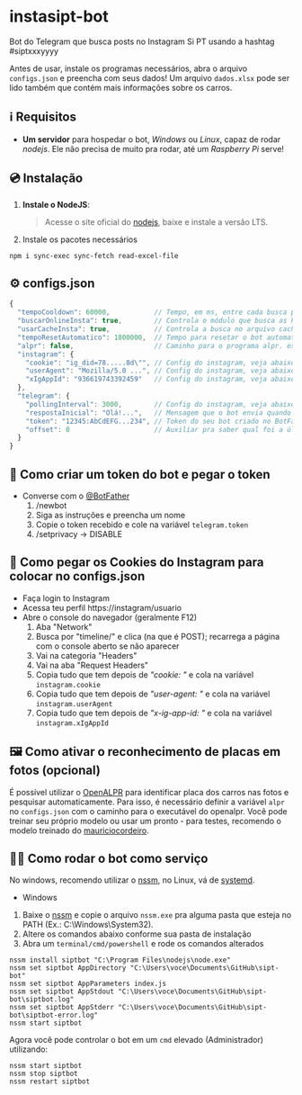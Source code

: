 # instasipt-bot
Bot do Telegram que busca posts no Instagram Si PT usando a hashtag #siptxxxyyyy

Antes de usar, instale os programas necessários, abra o arquivo `configs.json` e preencha com seus dados!
Um arquivo `dados.xlsx` pode ser lido também que contém mais informações sobre os carros.

## ℹ️ Requisitos

* **Um servidor** para hospedar o bot, _Windows_ ou _Linux_, capaz de rodar _nodejs_. Ele não precisa de muito pra rodar, até um _Raspberry Pi_ serve!

## 💿 Instalação
1. **Instale o NodeJS**:
    >Acesse o site oficial do [nodejs](https://nodejs.org/), baixe e instale a versão LTS.
2. Instale os pacotes necessários
```
npm i sync-exec sync-fetch read-excel-file
```

## ⚙️ configs.json
```js
{
  "tempoCooldown": 60000,           // Tempo, em ms, entre cada busca por usuário
  "buscarOnlineInsta": true,        // Controla o módulo que busca as hashtags no instagram
  "usarCacheInsta": true,           // Controla a busca no arquivo cache.json
  "tempoResetAutomatico": 1800000,  // Tempo para resetar o bot automaticamente pra evitar bugs (gambiarra windows)
  "alpr": false,                    // Caminho para o programa alpr. ex.: C:\\Apps\\alpr.exe
  "instagram": {
    "cookie": "ig_did=78.....8d\"", // Config do instagram, veja abaixo como obter
    "userAgent": "Mozilla/5.0 ...", // Config do instagram, veja abaixo como obter
    "xIgAppId": "936619743392459"   // Config do instagram, veja abaixo como obter
  },
  "telegram": {
    "pollingInterval": 3000,        // Config do instagram, veja abaixo como obter
    "respostaInicial": "Olá!...",   // Mensagem que o bot envia quando a pessoa manda /start
    "token": "12345:AbCdEFG...234", // Token do seu bot criado no BotFater, veja abaixo como obter
    "offset": 0                     // Auxiliar pra saber qual foi a última msg recebida na API, não mexer
  }
}
```

## 🤖 Como criar um token do bot e pegar o  token

- Converse com o [@BotFather](https://t.me/BotFather)
    1. /newbot
    2. Siga as instruções e preencha um nome
    4. Copie o token recebido e cole na variável `telegram.token`
    5. /setprivacy -> DISABLE


## 🍪 Como pegar os Cookies do Instagram para colocar no configs.json

- Faça login to Instagram
- Acessa teu perfil https://instagram/usuario
- Abre o console do navegador (geralmente F12)
  1. Aba "Network"
  2. Busca por "timeline/" e clica (na que é POST); recarrega a página com o console aberto se não aparecer
  3. Vai na categoria "Headers"
  4. Vai na aba "Request Headers"
  5. Copia tudo que tem depois de _"cookie: "_ e cola na variável `instagram.cookie`
  6. Copia tudo que tem depois de _"user-agent: "_ e cola na variável `instagram.userAgent`
  7. Copia tudo que tem depois de _"x-ig-app-id: "_ e cola na variável `instagram.xIgAppId`

## 🖼 Como ativar o reconhecimento de placas em fotos (opcional)

É possível utilizar o [OpenALPR](https://github.com/openalpr/openalpr) para identificar placa dos carros nas fotos e pesquisar automaticamente.
Para isso, é necessário definir a variável `alpr` no `configs.json` com o caminho para o executável do openalpr.
Você pode treinar seu próprio modelo ou usar um pronto - para testes, recomendo o modelo treinado do [mauriciocordeiro](https://github.com/mauriciocordeiro/openalpr.br).

## 👷‍♂️ Como rodar o bot como serviço

No windows, recomendo utilizar o [nssm](https://nssm.cc/), no Linux, vá de [systemd](https://gist.github.com/leommoore).

* Windows

1. Baixe o [nssm](https://nssm.cc/) e copie o arquivo `nssm.exe` pra alguma pasta que esteja no PATH (Ex.: C:\Windows\System32).
2. Altere os comandos abaixo conforme sua pasta de instalação
3. Abra um `terminal/cmd/powershell` e rode os comandos alterados
```
nssm install siptbot "C:\Program Files\nodejs\node.exe"
nssm set siptbot AppDirectory "C:\Users\voce\Documents\GitHub\sipt-bot"
nssm set siptbot AppParameters index.js
nssm set siptbot AppStdout "C:\Users\voce\Documents\GitHub\sipt-bot\siptbot.log"
nssm set siptbot AppStderr "C:\Users\voce\Documents\GitHub\sipt-bot\siptbot-error.log"
nssm start siptbot
```

Agora você pode controlar o bot em um `cmd` elevado (Administrador) utilizando:
```
nssm start siptbot
nssm stop siptbot
nssm restart siptbot
```